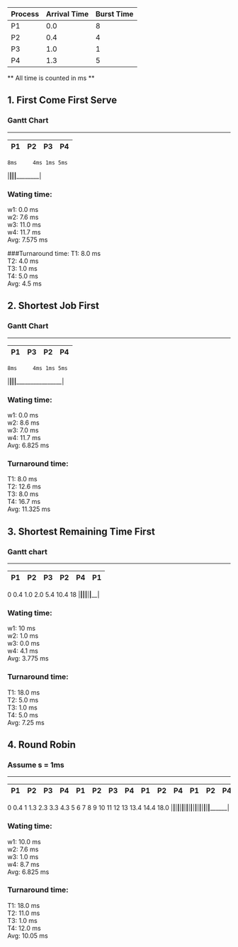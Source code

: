 |Process|Arrival Time|Burst Time|
|----   | ---        | ---      |
|P1	|0.0         |	8       |
|P2	|0.4         |	4       |
|P3	|1.0         |	1       |
|P4	|1.3         |	5       |

** All time is counted in ms ** 
## 1. First Come First Serve
### Gantt Chart
_________________________________________________
|        P1        |    P2    | P3 |     P4     |
|------------------|----------|----|------------|
	8ms		4ms	1ms	5ms
|__________________|__________|____|____________|

### Wating time:
w1: 0.0 ms  
w2: 7.6 ms  
w3: 11.0 ms  
w4: 11.7 ms  
Avg: 7.575 ms  

###Turnaround time:
T1: 8.0 ms  
T2: 4.0 ms  
T3: 1.0 ms  
T4: 5.0 ms  
Avg: 4.5 ms

## 2. Shortest Job First
### Gantt Chart
_________________________________________________________
|        P1        | P3 |     P2     |        P4        |
|------------------|----|------------|------------------|
	8ms		4ms	1ms	5ms
|__________________|____|____________|__________________|

### Wating time:
w1: 0.0 ms  
w2: 8.6 ms  
w3: 7.0 ms  
w4: 11.7 ms  
Avg: 6.825 ms  

### Turnaround time:
T1: 8.0 ms  
T2: 12.6 ms  
T3: 8.0 ms  
T4: 16.7 ms  
Avg: 11.325 ms

## 3. Shortest Remaining Time First
### Gantt chart
_________________________________________
| P1 |  P2  |  P3  | P2 |  P4  |   P1   |
|----|------|------|----|------|--------|
0    0.4   1.0    2.0  5.4    10.4      18
|____|______|______|____|______|________|

### Wating time:
w1: 10 ms  
w2: 1.0 ms  
w3: 0.0 ms  
w4: 4.1 ms  
Avg: 3.775 ms  

### Turnaround time:
T1: 18.0 ms  
T2: 5.0 ms  
T3: 1.0 ms  
T4: 5.0 ms  
Avg: 7.25 ms

## 4. Round Robin 
### Assume s = 1ms
_________________________________________________________________________________________________
| P1 | P2 | P3 | P4 | P1 | P2 | P3 | P4 | P1 | P2 | P4 | P1 | P2 | P4 | P1 | P2 | P4 |    P1    |
|----|----|----|----|----|----|----|----|----|----|----|----|----|----|----|----|----|----------|
0    0.4  1   1.3  2.3  3.3  4.3   5    6    7    8    9   10   11   12   13  13.4 14.4        18.0
|____|____|____|____|____|____|____|____|____|____|____|____|____|____|____|____|____|__________|

### Wating time:
w1: 10.0 ms  
w2: 7.6 ms  
w3: 1.0 ms  
w4: 8.7 ms  
Avg: 6.825 ms  

### Turnaround time:
T1: 18.0 ms  
T2: 11.0 ms  
T3: 1.0 ms  
T4: 12.0 ms  
Avg: 10.05 ms

